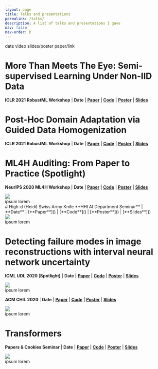 ```yaml
---
layout: page
title: Talks and presentations
permalink: /talks/
description: A list of talks and presentations I gave
nav: false
nav-order: b
---
```

date
video
slides/poster
paper/link

# More Than Meets The Eye: Semi-supervised Learning Under Non-IID Data
**ICLR 2021 RobustML Workshop** | **Date** | [**Paper**]() | [**Code**]() | [**Poster**]() | [**Slides**]()
# Post-Hoc Domain Adaptation via Guided Data Homogenization
**ICLR 2021 RobustML Workshop** | **Date** | [**Paper**]() | [**Code**]() | [**Poster**]() | [**Slides**]()
# ML4H Auditing: From Paper to Practice (Spotlight)
**NeurIPS 2020 ML4H Workshop** | **Date** | [**Paper**]() | [**Code**]() | [**Poster**]() | [**Slides**]()
<div class="row mt-3">
    <div class="col-sm mt-3 mt-md-0">
        <img class="img-fluid rounded z-depth-1" src="{{ site.baseurl }}/assets/img/talks/neurips.png" data-zoomable>
    </div>
</div>
<div class="caption">
    ipsum lorem
</div>
# High-d (Heidi) Swiss Army Knife
**HHI AI Department Seminar** | **Date** | [**Paper**]() | [**Code**]() | [**Poster**]() | [**Slides**]()

<div class="row mt-3">
    <div class="col-sm mt-3 mt-md-0">
        <img class="img-fluid rounded z-depth-1" src="{{ site.baseurl }}/assets/img/talks/highd.png" data-zoomable>
    </div>
</div>
<div class="caption">
    ipsum lorem
</div>

# Detecting failure modes in image reconstructions with interval neural network uncertainty
**ICML UDL 2020 (Spotlight)** | **Date** | [**Paper**]() | [**Code**]() | [**Poster**]() | [**Slides**]()

<div class="row mt-3">
    <div class="col-sm mt-3 mt-md-0">
        <img class="img-fluid rounded z-depth-1" src="{{ site.baseurl }}/assets/img/talks/icml.png" data-zoomable>
    </div>
</div>
<div class="caption">
    ipsum lorem
</div>

**ACM CHIL 2020** | **Date** | [**Paper**]() | [**Code**]() | [**Poster**]() | [**Slides**]()

<div class="row mt-3">
    <div class="col-sm mt-3 mt-md-0">
        <img class="img-fluid rounded z-depth-1" src="{{ site.baseurl }}/assets/img/talks/acmchil.png" data-zoomable>
    </div>
</div>
<div class="caption">
    ipsum lorem
</div>

# Transformers
**Papers & Cookies Seminar** | **Date** | [**Paper**]() | [**Code**]() | [**Poster**]() | [**Slides**]()

<div class="row mt-3">
    <div class="col-sm mt-3 mt-md-0">
        <img class="img-fluid rounded z-depth-1" src="{{ site.baseurl }}/assets/img/talks/transformer.png" data-zoomable>
    </div>
</div>
<div class="caption">
    ipsum lorem
</div>
